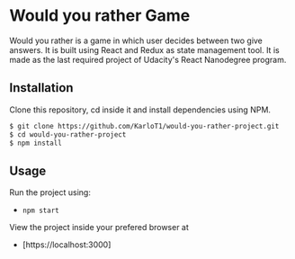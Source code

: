 # Would you rather Game

Would you rather is a game in which user decides
between two give answers.
It is built using React and Redux as state management tool.
It is made as the last required project of Udacity's React Nanodegree program.

## Installation

Clone this repository, cd inside it and install dependencies 
using NPM.

```bash
$ git clone https://github.com/KarloT1/would-you-rather-project.git
$ cd would-you-rather-project
$ npm install
```

## Usage

Run the project using:

- `npm start`

View the project inside your prefered browser at

- [https://localhost:3000]